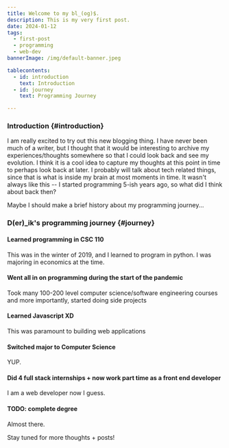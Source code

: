 ```yaml
---
title: Welcome to my bl_(og)$.
description: This is my very first post.
date: 2024-01-12
tags:
  - first-post
  - programming
  - web-dev
bannerImage: /img/default-banner.jpeg

tablecontents:
  - id: introduction
    text: Introduction
  - id: journey
    text: Programming Journey

---
```


### Introduction {#introduction}
I am really excited to try out this new blogging thing.
I have never been much of a writer, but I thought that it would be 
interesting to archive my experiences/thoughts somewhere so that I could
look back and see my evolution. I think it is a cool idea to capture my thoughts
at this point in time to perhaps look back at later. I probably will talk about
tech related things, since that is what is inside my brain at most moments in time. 
It wasn't always like this -- I started programming 5-ish years ago, so what did I think
about back then? 

Maybe I should make a brief history about my programming journey...

### D\(er\)_ik's programming journey {#journey}

#### Learned programming in CSC 110

This was in the winter of 2019, and I learned to program in python. I was majoring 
in economics at the time. 

#### Went all in on programming during the start of the pandemic

Took many 100-200 level computer science/software engineering courses and more importantly, started doing 
side projects

#### Learned Javascript XD

This was paramount to building web applications

#### Switched major to Computer Science

YUP. 

#### Did 4 full stack internships + now work part time as a front end developer

I am a web developer now I guess. 


#### TODO: complete degree

Almost there.

Stay tuned for more thoughts + posts!
